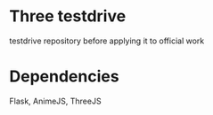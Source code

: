 # Three testdrive

testdrive repository before applying it to official work

# Dependencies

Flask, AnimeJS, ThreeJS
